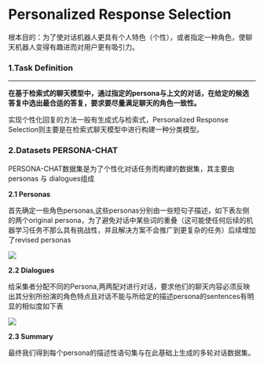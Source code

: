 # Personalized Response Selection
根本目的：为了使对话机器人更具有个人特色（个性），或者指定一种角色，使聊天机器人变得有趣进而对用户更有吸引力。

### 1.Task Definition
---------------------

**在基于检索式的聊天模型中，通过指定的persona与上文的对话，在给定的候选答复中选出最合适的答复，要求要尽量满足聊天的角色一致性。**

实现个性化回复的方法一般有生成式与检索式，Personalized Response Selection则主要是在检索式聊天模型中进行构建一种分类模型。

### 2.Datasets PERSONA-CHAT

PERSONA-CHAT数据集是为了个性化对话任务而构建的数据集，其主要由personas 与 dialogues组成

**2.1 Personas**

首先确定一些角色personas,这些personas分别由一些短句子描述，如下表左侧的两个original persona，为了避免对话中某些词的重叠（这可能使任何后续的机器学习任务不那么具有挑战性，并且解决方案不会推广到更复杂的任务）后续增加了revised personas

![](https://pic2.zhimg.com/v2-75e25d4f5c275fc3a98fb148c45de436_b.jpg)

**2.2 Dialogues**

给采集者分配不同的Persona,两两配对进行对话，要求他们的聊天内容必须反映出其分别所扮演的角色特点且对话不能与所给定的描述persona的sentences有明显的相似度如下表

![](https://pic1.zhimg.com/v2-9bd76b4b7196d53150ec3da06416d004_b.jpg)

**2.3 Summary**

最终我们得到每个persona的描述性语句集与在此基础上生成的多轮对话数据集。